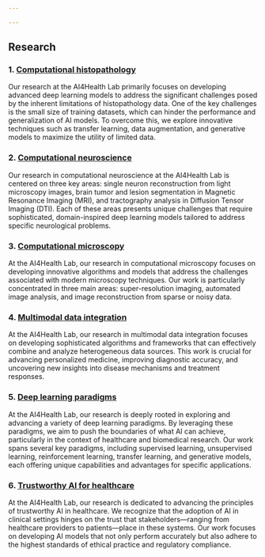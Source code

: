```yaml
---

---
```




## Research

### 1. [Computational histopathology](../c_hist)
Our research at the AI4Health Lab primarily focuses on developing advanced deep learning models to address the significant challenges posed by the inherent limitations of histopathology data. One of the key challenges is the small size of training datasets, which can hinder the performance and generalization of AI models. To overcome this, we explore innovative techniques such as transfer learning, data augmentation, and generative models to maximize the utility of limited data.


### 2. [Computational neuroscience](../c_neru)
Our research in computational neuroscience at the AI4Health Lab is centered on three key areas: single neuron reconstruction from light microscopy images, brain tumor and lesion segmentation in Magnetic Resonance Imaging (MRI), and tractography analysis in Diffusion Tensor Imaging (DTI). Each of these areas presents unique challenges that require sophisticated, domain-inspired deep learning models tailored to address specific neurological problems.

### 3. [Computational microscopy](../c_micro)
At the AI4Health Lab, our research in computational microscopy focuses on developing innovative algorithms and models that address the challenges associated with modern microscopy techniques. Our work is particularly concentrated in three main areas: super-resolution imaging, automated image analysis, and image reconstruction from sparse or noisy data.

### 4. [Multimodal data integration](../multimodal)
At the AI4Health Lab, our research in multimodal data integration focuses on developing sophisticated algorithms and frameworks that can effectively combine and analyze heterogeneous data sources. This work is crucial for advancing personalized medicine, improving diagnostic accuracy, and uncovering new insights into disease mechanisms and treatment responses.

### 5. [Deep learning paradigms](../paradigms)
At the AI4Health Lab, our research is deeply rooted in exploring and advancing a variety of deep learning paradigms. By leveraging these paradigms, we aim to push the boundaries of what AI can achieve, particularly in the context of healthcare and biomedical research. Our work spans several key paradigms, including supervised learning, unsupervised learning, reinforcement learning, transfer learning, and generative models, each offering unique capabilities and advantages for specific applications.

### 6. [Trustworthy AI for healthcare](../trustAI)
At the AI4Health Lab, our research is dedicated to advancing the principles of trustworthy AI in healthcare. We recognize that the adoption of AI in clinical settings hinges on the trust that stakeholders—ranging from healthcare providers to patients—place in these systems. Our work focuses on developing AI models that not only perform accurately but also adhere to the highest standards of ethical practice and regulatory compliance.

